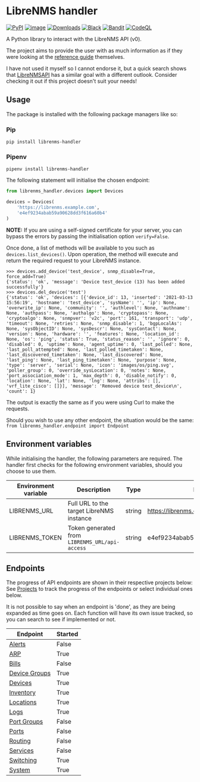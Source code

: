 # LibreNMS handler

[![PyPI](https://img.shields.io/pypi/v/librenms-handler.svg)](https://pypi.python.org/pypi/librenms-handler)
[![image](https://img.shields.io/pypi/pyversions/librenms-handler.svg)](https://python.org/pypi/librenms-handler)
[![Downloads](https://pepy.tech/badge/librenms-handler)](https://pepy.tech/project/librenms-handler)
[![Black](https://img.shields.io/badge/code%20style-black-000000.svg)](https://github.com/psf/black)
[![Bandit](https://github.com/WhaleJ84/librenms_handler/actions/workflows/bandit.yml/badge.svg)](https://github.com/WhaleJ84/librenms_handler/actions/workflows/bandit.yml)
[![CodeQL](https://github.com/WhaleJ84/librenms_handler/actions/workflows/codeql-analysis.yml/badge.svg)](https://github.com/WhaleJ84/librenms_handler/actions/workflows/codeql-analysis.yml)

A Python library to interact with the LibreNMS API (v0).

The project aims to provide the user with as much information as if they were looking at the [reference guide](https://docs.librenms.org/API/) themselves.

I have not used it myself so I cannot endorse it, but a quick search shows that [LibreNMSAPI](https://github.com/RobertH1993/LibreNMSAPI) has a similar goal with a different outlook.
Consider checking it out if this project doesn't suit your needs!

## Usage

The package is installed with the following package managers like so:

### Pip

`pip install librenms-handler`

### Pipenv

`pipenv install librenms-handler`

The following statement will initialise the chosen endpoint:

```python
from librenms_handler.devices import Devices

devices = Devices(
    'https://librenms.example.com',
    'e4ef9234abab59a90628dd3f616a60b4'
)
```

**NOTE:** If you are using a self-signed certificate for your server, you can bypass the errors by passing the initialisation option `verify=False`.

Once done, a list of methods will be available to you such as `devices.list_devices()`.
Upon operation, the method will execute and return the required request to your LibreNMS instance.

```
>>> devices.add_device('test_device', snmp_disable=True, force_add=True)
{'status': 'ok', 'message': 'Device test_device (13) has been added successfully'}
>>> devices.del_device('test')
{'status': 'ok', 'devices': [{'device_id': 13, 'inserted': '2021-03-13 15:56:19', 'hostname': 'test_device', 'sysName': '', 'ip': None, 'overwrite_ip': None, 'community': '', 'authlevel': None, 'authname': None, 'authpass': None, 'authalgo': None, 'cryptopass': None, 'cryptoalgo': None, 'snmpver': 'v2c', 'port': 161, 'transport': 'udp', 'timeout': None, 'retries': None, 'snmp_disable': 1, 'bgpLocalAs': None, 'sysObjectID': None, 'sysDescr': None, 'sysContact': None, 'version': None, 'hardware': '', 'features': None, 'location_id': None, 'os': 'ping', 'status': True, 'status_reason': '', 'ignore': 0, 'disabled': 0, 'uptime': None, 'agent_uptime': 0, 'last_polled': None, 'last_poll_attempted': None, 'last_polled_timetaken': None, 'last_discovered_timetaken': None, 'last_discovered': None, 'last_ping': None, 'last_ping_timetaken': None, 'purpose': None, 'type': 'server', 'serial': None, 'icon': 'images/os/ping.svg', 'poller_group': 0, 'override_sysLocation': 0, 'notes': None, 'port_association_mode': 1, 'max_depth': 0, 'disable_notify': 0, 'location': None, 'lat': None, 'lng': None, 'attribs': [], 'vrf_lite_cisco': []}], 'message': 'Removed device test_device\n', 'count': 1}
```

The output is exactly the same as if you were using Curl to make the requests.

Should you wish to use any other endpoint, the situation would be the same: `from librenms_handler.endpoint import Endpoint`

## Environment variables

While initialising the handler, the following parameters are required.
The handler first checks for the following environment variables, should you choose to use them.

| Environment variable | Description | Type | Example |
| -------------------- | ----------- | ---- | ------- |
| LIBRENMS_URL         | Full URL to the target LibreNMS instance | string | https://librenms.example.com |
| LIBRENMS_TOKEN       | Token generated from `LIBRENMS_URL/api-access` | string | e4ef9234abab59a90628dd3f616a60b4 |

## Endpoints

The progress of API endpoints are shown in their respective projects below:
See [Projects](https://github.com/WhaleJ84/librenms_handler/projects) to track the progress of the endpoints or select individual ones below.

It is not possible to say when an endpoint is 'done', as they are being expanded as time goes on.
Each function will have its own issue tracked, so you can search to see if implemented or not.

| Endpoint                                                                 | Started |
| ------------------------------------------------------------------------ | ------- |
| [Alerts](https://github.com/WhaleJ84/librenms_handler/projects/5)        | False   |
| [ARP](https://github.com/WhaleJ84/librenms_handler/projects/10)          | True    |
| [Bills](https://github.com/WhaleJ84/librenms_handler/projects/9)         | False   |
| [Device Groups](https://github.com/WhaleJ84/librenms_handler/projects/2) | True    |
| [Devices](https://github.com/WhaleJ84/librenms_handler/projects/1)       | True    |
| [Inventory](https://github.com/WhaleJ84/librenms_handler/projects/8)     | True    |
| [Locations](https://github.com/WhaleJ84/librenms_handler/projects/14)    | True    |
| [Logs](https://github.com/WhaleJ84/librenms_handler/projects/13)         | True    |
| [Port Groups](https://github.com/WhaleJ84/librenms_handler/projects/4)   | False   |
| [Ports](https://github.com/WhaleJ84/librenms_handler/projects/3)         | False   |
| [Routing](https://github.com/WhaleJ84/librenms_handler/projects/6)       | False   |
| [Services](https://github.com/WhaleJ84/librenms_handler/projects/11)     | False   |
| [Switching](https://github.com/WhaleJ84/librenms_handler/projects/7)     | True    |
| [System](https://github.com/WhaleJ84/librenms_handler/projects/12)       | True    | 
